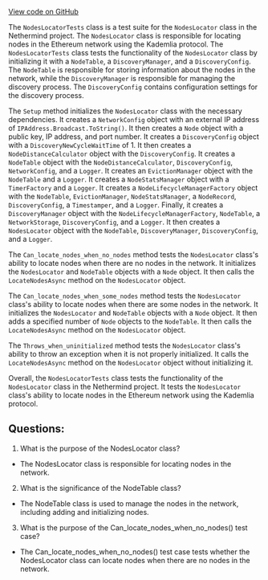[View code on GitHub](https://github.com/NethermindEth/nethermind/src/Nethermind/Nethermind.Network.Discovery.Test/NodesLocatorTests.cs)

The `NodesLocatorTests` class is a test suite for the `NodesLocator` class in the Nethermind project. The `NodesLocator` class is responsible for locating nodes in the Ethereum network using the Kademlia protocol. The `NodesLocatorTests` class tests the functionality of the `NodesLocator` class by initializing it with a `NodeTable`, a `DiscoveryManager`, and a `DiscoveryConfig`. The `NodeTable` is responsible for storing information about the nodes in the network, while the `DiscoveryManager` is responsible for managing the discovery process. The `DiscoveryConfig` contains configuration settings for the discovery process.

The `Setup` method initializes the `NodesLocator` class with the necessary dependencies. It creates a `NetworkConfig` object with an external IP address of `IPAddress.Broadcast.ToString()`. It then creates a `Node` object with a public key, IP address, and port number. It creates a `DiscoveryConfig` object with a `DiscoveryNewCycleWaitTime` of 1. It then creates a `NodeDistanceCalculator` object with the `DiscoveryConfig`. It creates a `NodeTable` object with the `NodeDistanceCalculator`, `DiscoveryConfig`, `NetworkConfig`, and a `Logger`. It creates an `EvictionManager` object with the `NodeTable` and a `Logger`. It creates a `NodeStatsManager` object with a `TimerFactory` and a `Logger`. It creates a `NodeLifecycleManagerFactory` object with the `NodeTable`, `EvictionManager`, `NodeStatsManager`, a `NodeRecord`, `DiscoveryConfig`, a `Timestamper`, and a `Logger`. Finally, it creates a `DiscoveryManager` object with the `NodeLifecycleManagerFactory`, `NodeTable`, a `NetworkStorage`, `DiscoveryConfig`, and a `Logger`. It then creates a `NodesLocator` object with the `NodeTable`, `DiscoveryManager`, `DiscoveryConfig`, and a `Logger`.

The `Can_locate_nodes_when_no_nodes` method tests the `NodesLocator` class's ability to locate nodes when there are no nodes in the network. It initializes the `NodesLocator` and `NodeTable` objects with a `Node` object. It then calls the `LocateNodesAsync` method on the `NodesLocator` object.

The `Can_locate_nodes_when_some_nodes` method tests the `NodesLocator` class's ability to locate nodes when there are some nodes in the network. It initializes the `NodesLocator` and `NodeTable` objects with a `Node` object. It then adds a specified number of `Node` objects to the `NodeTable`. It then calls the `LocateNodesAsync` method on the `NodesLocator` object.

The `Throws_when_uninitialized` method tests the `NodesLocator` class's ability to throw an exception when it is not properly initialized. It calls the `LocateNodesAsync` method on the `NodesLocator` object without initializing it.

Overall, the `NodesLocatorTests` class tests the functionality of the `NodesLocator` class in the Nethermind project. It tests the `NodesLocator` class's ability to locate nodes in the Ethereum network using the Kademlia protocol.
## Questions: 
 1. What is the purpose of the NodesLocator class?
- The NodesLocator class is responsible for locating nodes in the network.

2. What is the significance of the NodeTable class?
- The NodeTable class is used to manage the nodes in the network, including adding and initializing nodes.

3. What is the purpose of the Can_locate_nodes_when_no_nodes() test case?
- The Can_locate_nodes_when_no_nodes() test case tests whether the NodesLocator class can locate nodes when there are no nodes in the network.